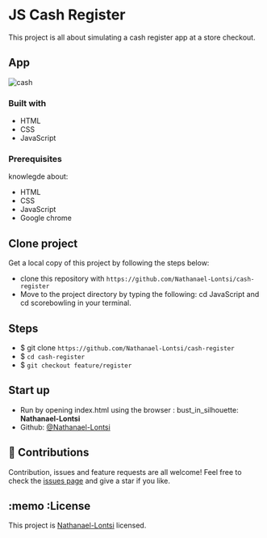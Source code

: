# JS Cash Register
This project is all about simulating a cash register app at a store checkout.
## App
![cash](https://github.com/Nathanael-Lontsi/cash-register/assets/116273730/a6eaf4bd-82fb-486d-ba7a-32d09c18182e)
### Built with  
- HTML
- CSS
- JavaScript
### Prerequisites
knowlegde about:
- HTML
- CSS
- JavaScript
- Google chrome
## Clone project
Get a local copy of this project by following the steps below:
- clone this repository with `https://github.com/Nathanael-Lontsi/cash-register`
- Move to the project directory by typing the following: cd JavaScript and cd scorebowling in your terminal.
## Steps
- $ git clone `https://github.com/Nathanael-Lontsi/cash-register`
- $ `cd cash-register`
- $ `git checkout feature/register`
## Start up
- Run by opening index.html using the browser
: bust_in_silhouette: **Nathanael-Lontsi**
- Github: [@Nathanael-Lontsi](https://github.com/Nathanael-Lontsi/cash-register)
## :handshake: Contributions
Contribution, issues and feature requests are all welcome!
Feel free to check the [issues page](https://github.com/Nathanael-Lontsi/cash-register/issues) and give a star if you like.
## :memo :License
This project is [Nathanael-Lontsi](./LICENSE) licensed.
